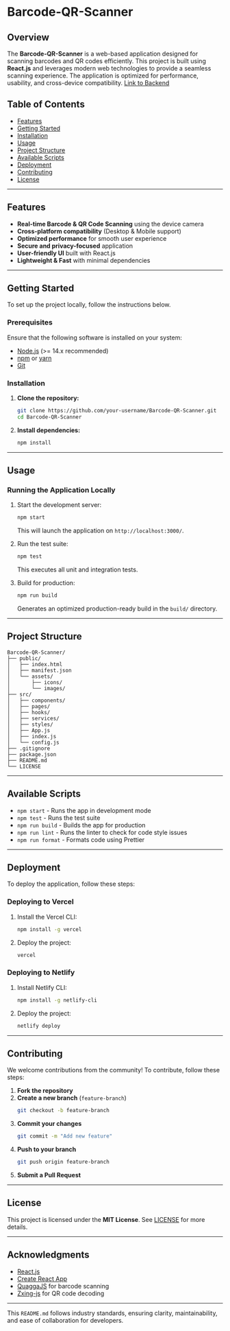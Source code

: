 # **Barcode-QR-Scanner**

## **Overview**

The **Barcode-QR-Scanner** is a web-based application designed for scanning barcodes and QR codes efficiently. This project is built using **React.js** and leverages modern web technologies to provide a seamless scanning experience. The application is optimized for performance, usability, and cross-device compatibility. [Link to Backend](https://github.com/aashish-65/RegistrationSystem)

## **Table of Contents**

- [Features](#features)
- [Getting Started](#getting-started)
- [Installation](#installation)
- [Usage](#usage)
- [Project Structure](#project-structure)
- [Available Scripts](#available-scripts)
- [Deployment](#deployment)
- [Contributing](#contributing)
- [License](#license)

---

## **Features**

- **Real-time Barcode & QR Code Scanning** using the device camera
- **Cross-platform compatibility** (Desktop & Mobile support)
- **Optimized performance** for smooth user experience
- **Secure and privacy-focused** application
- **User-friendly UI** built with React.js
- **Lightweight & Fast** with minimal dependencies

---

## **Getting Started**

To set up the project locally, follow the instructions below.

### **Prerequisites**

Ensure that the following software is installed on your system:

- [Node.js](https://nodejs.org/) (>= 14.x recommended)
- [npm](https://www.npmjs.com/) or [yarn](https://yarnpkg.com/)
- [Git](https://git-scm.com/)

### **Installation**

1. **Clone the repository:**
   ```sh
   git clone https://github.com/your-username/Barcode-QR-Scanner.git
   cd Barcode-QR-Scanner
   ```

2. **Install dependencies:**
   ```sh
   npm install
   ```

---

## **Usage**

### **Running the Application Locally**

1. Start the development server:
   ```sh
   npm start
   ```
   This will launch the application on `http://localhost:3000/`.

2. Run the test suite:
   ```sh
   npm test
   ```
   This executes all unit and integration tests.

3. Build for production:
   ```sh
   npm run build
   ```
   Generates an optimized production-ready build in the `build/` directory.

---

## **Project Structure**

```
Barcode-QR-Scanner/
├── public/
│   ├── index.html
│   ├── manifest.json
│   └── assets/
│       ├── icons/
│       └── images/
├── src/
│   ├── components/
│   ├── pages/
│   ├── hooks/
│   ├── services/
│   ├── styles/
│   ├── App.js
│   ├── index.js
│   └── config.js
├── .gitignore
├── package.json
├── README.md
└── LICENSE
```

---

## **Available Scripts**

- `npm start` - Runs the app in development mode
- `npm test` - Runs the test suite
- `npm run build` - Builds the app for production
- `npm run lint` - Runs the linter to check for code style issues
- `npm run format` - Formats code using Prettier

---

## **Deployment**

To deploy the application, follow these steps:

### **Deploying to Vercel**

1. Install the Vercel CLI:
   ```sh
   npm install -g vercel
   ```
2. Deploy the project:
   ```sh
   vercel
   ```

### **Deploying to Netlify**

1. Install Netlify CLI:
   ```sh
   npm install -g netlify-cli
   ```
2. Deploy the project:
   ```sh
   netlify deploy
   ```

---

## **Contributing**

We welcome contributions from the community! To contribute, follow these steps:

1. **Fork the repository**
2. **Create a new branch** (`feature-branch`)
   ```sh
   git checkout -b feature-branch
   ```
3. **Commit your changes**
   ```sh
   git commit -m "Add new feature"
   ```
4. **Push to your branch**
   ```sh
   git push origin feature-branch
   ```
5. **Submit a Pull Request**

---

## **License**

This project is licensed under the **MIT License**. See [LICENSE](LICENSE) for more details.

---

## **Acknowledgments**

- [React.js](https://reactjs.org/)
- [Create React App](https://create-react-app.dev/)
- [QuaggaJS](https://serratus.github.io/quaggaJS/) for barcode scanning
- [Zxing-js](https://github.com/zxing-js/library) for QR code decoding

---

This `README.md` follows industry standards, ensuring clarity, maintainability, and ease of collaboration for developers.

